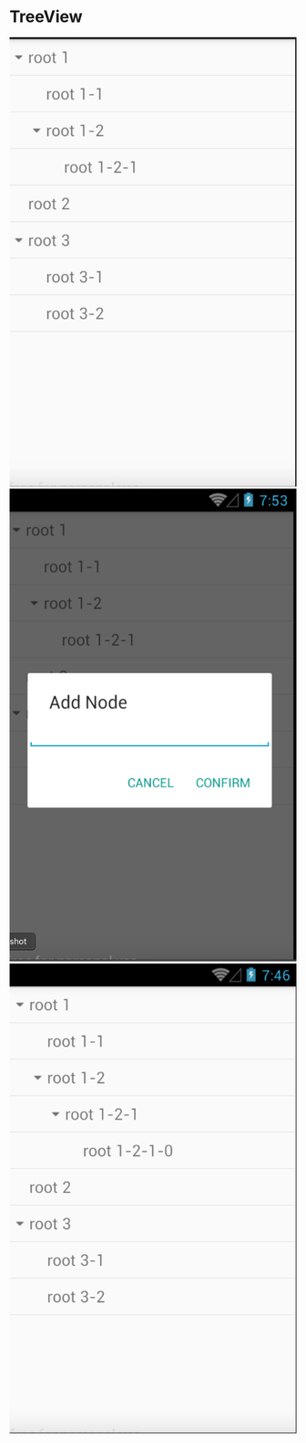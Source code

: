 # TreeView
![image](https://github.com/rayray199085/TreeView/blob/master/images/Screen%20Shot%202019-01-07%20at%207.45.32%20am.png)
![image](https://github.com/rayray199085/TreeView/blob/master/images/Screen%20Shot%202019-01-07%20at%207.53.02%20am.png)
![image](https://github.com/rayray199085/TreeView/blob/master/images/Screen%20Shot%202019-01-07%20at%207.45.58%20am.png)
